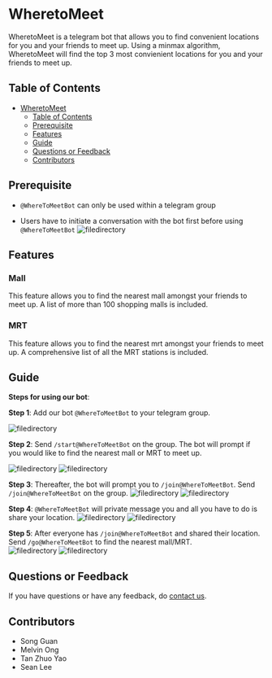 # WheretoMeet

WheretoMeet is a telegram bot that allows you to find convenient locations for you and your friends to meet up. Using a minmax algorithm, WheretoMeet will find the top 3 most convienient locations for you and your friends to meet up.

## Table of Contents

- [WheretoMeet](#wheretomeet)
  - [Table of Contents](#table-of-contents)
  - [Prerequisite](#prerequisite)
  - [Features](#features)
  - [Guide](#guide)
  - [Questions or Feedback](#questions-or-feedback)
  - [Contributors](#contributors)

## Prerequisite

- `@WhereToMeetBot` can only be used within a telegram group

- Users have to initiate a conversation with the bot first before using `@WhereToMeetBot`
![filedirectory](img/step4-2.jpg)


## Features

### Mall

This feature allows you to find the nearest mall amongst your friends to meet up. A list of more than 100 shopping malls is included.

### MRT

This feature allows you to find the nearest mrt amongst your friends to meet up. A comprehensive list of all the MRT stations is included.

## Guide

**Steps for using our bot**:

**Step 1**: Add our bot `@WhereToMeetBot` to your telegram group.

![filedirectory](img/step1.jpg)

**Step 2**: Send `/start@WhereToMeetBot` on the group. The bot will prompt if you would like to find the nearest mall or MRT to meet up.

![filedirectory](img/step2.jpg)
![filedirectory](img/step2-2.jpg)

**Step 3**: Thereafter, the bot will prompt you to `/join@WhereToMeetBot`. Send `/join@WhereToMeetBot` on the group.
![filedirectory](img/step3.jpg)
![filedirectory](img/step3-2.jpg)

**Step 4**: `@WhereToMeetBot` will private message you and all you have to do is share your location.
![filedirectory](img/step4.jpg)
![filedirectory](img/step4-2.jpg)

**Step 5**: After everyone has `/join@WhereToMeetBot` and shared their location. Send `/go@WhereToMeetBot` to find the nearest mall/MRT.<br>
![filedirectory](img/step5.jpg)
![filedirectory](img/step5-2.jpg)


## Questions or Feedback
If you have questions or have any feedback, do [contact us](mailto:wheretomeet@gmail.com).

## Contributors
- Song Guan
- Melvin Ong
- Tan Zhuo Yao
- Sean Lee
